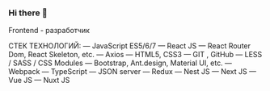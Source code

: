 ### Hi there 👋

Frontend - разработчик

СТЕК ТЕХНОЛОГИЙ:
— JavaScript ES5/6/7
— React JS
— React Router Dom, React Skeleton, etc.
— Axios
— HTML5, CSS3
— GIT , GitHub
— LESS / SASS / CSS Modules
— Bootstrap, Ant.design, Material UI, etc.
— Webpack
— TypeScript
— JSON server
— Redux
— Nest JS
— Next JS
— Vue JS
— Nuxt JS
## 

